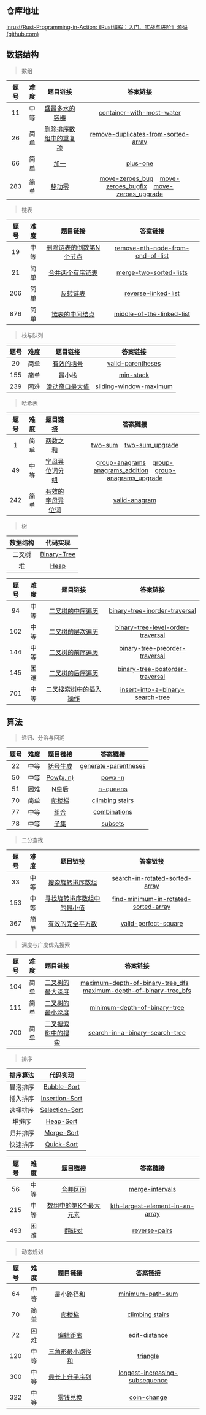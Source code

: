 ## 仓库地址

[inrust/Rust-Programming-in-Action: 《Rust编程：入门、实战与进阶》源码 (github.com)](https://github.com/inrust/Rust-Programming-in-Action)

## 数据结构

> 数组

| 题号 | 难度 |                           题目链接                           |                           答案链接                           |
| :--: | :--: | :----------------------------------------------------------: | :----------------------------------------------------------: |
|  11  | 中等 | [盛最多水的容器](https://leetcode-cn.com/problems/container-with-most-water) | [container-with-most-water](https://github.com/inrust/Rust-Programming-in-Action/tree/master/data-structure/array/leetcode_11_container-with-most-water/src/main.rs) |
|  26  | 简单 | [删除排序数组中的重复项](https://leetcode-cn.com/problems/remove-duplicates-from-sorted-array) | [remove-duplicates-from-sorted-array](https://github.com/inrust/Rust-Programming-in-Action/tree/master/data-structure/array/leetcode_26_remove-duplicates-from-sorted-array/src/main.rs) |
|  66  | 简单 |      [加一](https://leetcode-cn.com/problems/plus-one)       | [plus-one](https://github.com/inrust/Rust-Programming-in-Action/tree/master/data-structure/array/leetcode_66_plus-one/src/main.rs) |
| 283  | 简单 |    [移动零](https://leetcode-cn.com/problems/move-zeroes)    | [move-zeroes_bug](https://github.com/inrust/Rust-Programming-in-Action/tree/master/data-structure/array/leetcode_283_move-zeroes_bug/src/main.rs) &nbsp;&nbsp; [move-zeroes_bugfix](https://github.com/inrust/Rust-Programming-in-Action/tree/master/data-structure/array/leetcode_283_move-zeroes_bugfix/src/main.rs) &nbsp;&nbsp; [move-zeroes_upgrade](https://github.com/inrust/Rust-Programming-in-Action/tree/master/data-structure/array/leetcode_283_move-zeroes_upgrade/src/main.rs) |

> 链表

| 题号 | 难度 |                           题目链接                           |                           答案链接                           |
| :--: | :--: | :----------------------------------------------------------: | :----------------------------------------------------------: |
|  19  | 中等 | [删除链表的倒数第N个节点](https://leetcode-cn.com/problems/remove-nth-node-from-end-of-list) | [remove-nth-node-from-end-of-list](https://github.com/inrust/Rust-Programming-in-Action/tree/master/data-structure/linked_list/leetcode_19_remove-nth-node-from-end-of-list/src/main.rs) |
|  21  | 简单 | [合并两个有序链表](https://leetcode-cn.com/problems/merge-two-sorted-lists) | [merge-two-sorted-lists](https://github.com/inrust/Rust-Programming-in-Action/tree/master/data-structure/linked_list/leetcode_21_merge-two-sorted-lists/src/main.rs) |
| 206  | 简单 | [反转链表](https://leetcode-cn.com/problems/reverse-linked-list) | [reverse-linked-list](https://github.com/inrust/Rust-Programming-in-Action/tree/master/data-structure/linked_list/leetcode_206_reverse-linked-list/src/main.rs) |
| 876  | 简单 | [链表的中间结点](https://leetcode-cn.com/problems/middle-of-the-linked-list) | [middle-of-the-linked-list](https://github.com/inrust/Rust-Programming-in-Action/tree/master/data-structure/linked_list/leetcode_876_middle-of-the-linked-list/src/main.rs) |

> 栈与队列

| 题号 | 难度 |                           题目链接                           |                           答案链接                           |
| :--: | :--: | :----------------------------------------------------------: | :----------------------------------------------------------: |
|  20  | 简单 | [有效的括号](https://leetcode-cn.com/problems/valid-parentheses) | [valid-parentheses](https://github.com/inrust/Rust-Programming-in-Action/tree/master/data-structure/stack-queue/leetcode_20_valid-parentheses/src/main.rs) |
| 155  | 简单 |     [最小栈](https://leetcode-cn.com/problems/min-stack)     | [min-stack](https://github.com/inrust/Rust-Programming-in-Action/tree/master/data-structure/stack-queue/leetcode_155_min-stack/src/main.rs) |
| 239  | 困难 | [滑动窗口最大值](https://leetcode-cn.com/problems/sliding-window-maximum) | [sliding-window-maximum](https://github.com/inrust/Rust-Programming-in-Action/tree/master/data-structure/stack-queue/leetcode_239_sliding-window-maximum/src/main.rs) |

> 哈希表

| 题号 | 难度 |                           题目链接                           |                           答案链接                           |
| :--: | :--: | :----------------------------------------------------------: | :----------------------------------------------------------: |
|  1   | 简单 |     [两数之和](https://leetcode-cn.com/problems/two-sum)     | [two-sum](https://github.com/inrust/Rust-Programming-in-Action/tree/master/data-structure/hashtable/leetcode_1_two-sum/src/main.rs) &nbsp;&nbsp; [two-sum_upgrade](https://github.com/inrust/Rust-Programming-in-Action/tree/master/data-structure/hashtable/leetcode_1_two-sum_upgrade/src/main.rs) |
|  49  | 中等 | [字母异位词分组](https://leetcode-cn.com/problems/group-anagrams) | [group-anagrams](https://github.com/inrust/Rust-Programming-in-Action/tree/master/data-structure/hashtable/leetcode_49_group-anagrams/src/main.rs) &nbsp;&nbsp; [group-anagrams_addition](https://github.com/inrust/Rust-Programming-in-Action/tree/master/data-structure/hashtable/leetcode_49_group-anagrams_addition/src/main.rs) &nbsp;&nbsp; [group-anagrams_upgrade](https://github.com/inrust/Rust-Programming-in-Action/tree/master/data-structure/hashtable/leetcode_49_group-anagrams_upgrade/src/main.rs) |
| 242  | 简单 | [有效的字母异位词](https://leetcode-cn.com/problems/valid-anagram) | [valid-anagram](https://github.com/inrust/Rust-Programming-in-Action/tree/master/data-structure/hashtable/leetcode_242_valid-anagram/src/main.rs) |

> 树

| 数据结构 |                           代码实现                           |
| :------: | :----------------------------------------------------------: |
|  二叉树  | [Binary-Tree](https://github.com/inrust/Rust-Programming-in-Action/tree/master/data-structure/tree/binary_tree/src/main.rs) |
|    堆    | [Heap](https://github.com/inrust/Rust-Programming-in-Action/tree/master/data-structure/tree/heap/src/main.rs) |

| 题号 | 难度 |                           题目链接                           |                           答案链接                           |
| :--: | :--: | :----------------------------------------------------------: | :----------------------------------------------------------: |
|  94  | 中等 | [二叉树的中序遍历](https://leetcode-cn.com/problems/binary-tree-inorder-traversal) | [binary-tree-inorder-traversal](https://github.com/inrust/Rust-Programming-in-Action/tree/master/data-structure/tree/leetcode_94_binary-tree-inorder-traversal/src/main.rs) |
| 102  | 中等 | [二叉树的层次遍历](https://leetcode-cn.com/problems/binary-tree-level-order-traversal) | [binary-tree-level-order-traversal](https://github.com/inrust/Rust-Programming-in-Action/tree/master/data-structure/tree/leetcode_102_binary-tree-level-order-traversal/src/main.rs) |
| 144  | 中等 | [二叉树的前序遍历](https://leetcode-cn.com/problems/binary-tree-preorder-traversal) | [binary-tree-preorder-traversal](https://github.com/inrust/Rust-Programming-in-Action/tree/master/data-structure/tree/leetcode_144_binary-tree-preorder-traversal/src/main.rs) |
| 145  | 困难 | [二叉树的后序遍历](https://leetcode-cn.com/problems/binary-tree-postorder-traversal) | [binary-tree-postorder-traversal](https://github.com/inrust/Rust-Programming-in-Action/tree/master/data-structure/tree/leetcode_145_binary-tree-postorder-traversal/src/main.rs) |
| 701  | 中等 | [二叉搜索树中的插入操作](https://leetcode-cn.com/problems/insert-into-a-binary-search-tree) | [insert-into-a-binary-search-tree](https://github.com/inrust/Rust-Programming-in-Action/tree/master/data-structure/tree/leetcode_701_insert-into-a-binary-search-tree/src/main.rs) |

## 算法

> 递归、分治与回溯

| 题号 | 难度 |                           题目链接                           |                           答案链接                           |
| :--: | :--: | :----------------------------------------------------------: | :----------------------------------------------------------: |
|  22  | 中等 | [括号生成](https://leetcode-cn.com/problems/generate-parentheses) | [generate-parentheses](https://github.com/inrust/Rust-Programming-in-Action/tree/master/algorithm/divide-conquer-backtracking/leetcode_22_generate-parentheses/src/main.rs) |
|  50  | 中等 |     [Pow(x, n)](https://leetcode-cn.com/problems/powx-n)     | [powx-n](https://github.com/inrust/Rust-Programming-in-Action/blob/master/algorithm/divide-conquer-backtracking/leetcode_50_powx-n/src/main.rs) |
|  51  | 困难 |      [N皇后](https://leetcode-cn.com/problems/n-queens)      | [n-queens](https://github.com/inrust/Rust-Programming-in-Action/tree/master/algorithm/divide-conquer-backtracking/leetcode_51_n-queens/src/main.rs) |
|  70  | 简单 |  [爬楼梯](https://leetcode-cn.com/problems/climbing-stairs)  | [climbing stairs](https://github.com/inrust/Rust-Programming-in-Action/tree/master/algorithm/divide-conquer-backtracking/leetcode_70_climbing-stairs/src/main.rs) |
|  77  | 中等 |    [组合](https://leetcode-cn.com/problems/combinations)     | [combinations](https://github.com/inrust/Rust-Programming-in-Action/tree/master/algorithm/divide-conquer-backtracking/leetcode_77_combinations/src/main.rs) |
|  78  | 中等 |       [子集](https://leetcode-cn.com/problems/subsets)       | [subsets](https://github.com/inrust/Rust-Programming-in-Action/tree/master/algorithm/divide-conquer-backtracking/leetcode_78_subsets/src/main.rs) |

> 二分查找

| 题号 | 难度 |                           题目链接                           |                           答案链接                           |
| :--: | :--: | :----------------------------------------------------------: | :----------------------------------------------------------: |
|  33  | 中等 | [搜索旋转排序数组](https://leetcode-cn.com/problems/search-in-rotated-sorted-array) | [search-in-rotated-sorted-array](https://github.com/inrust/Rust-Programming-in-Action/tree/master/algorithm/binary-search/leetcode_33_search-in-rotated-sorted-array/src/main.rs) |
| 153  | 中等 | [寻找旋转排序数组中的最小值](https://leetcode-cn.com/problems/find-minimum-in-rotated-sorted-array) | [find-minimum-in-rotated-sorted-array](https://github.com/inrust/Rust-Programming-in-Action/tree/master/algorithm/binary-search/leetcode_153_find-minimum-in-rotated-sorted-array/src/main.rs) |
| 367  | 简单 | [有效的完全平方数](https://leetcode-cn.com/problems/valid-perfect-square) | [valid-perfect-square](https://github.com/inrust/Rust-Programming-in-Action/tree/master/algorithm/binary-search/leetcode_367_valid-perfect-square/src/main.rs) |

> 深度与广度优先搜索

| 题号 | 难度 |                           题目链接                           |                           答案链接                           |
| :--: | :--: | :----------------------------------------------------------: | :----------------------------------------------------------: |
| 104  | 简单 | [二叉树的最大深度](https://leetcode-cn.com/problems/maximum-depth-of-binary-tree) | [maximum-depth-of-binary-tree_dfs](https://github.com/inrust/Rust-Programming-in-Action/blob/master/algorithm/dfs-and-bfs/leetcode_104_maximum-depth-of-binary-tree_dfs/src/main.rs)  &nbsp;&nbsp; [maximum-depth-of-binary-tree_bfs](https://github.com/inrust/Rust-Programming-in-Action/blob/master/algorithm/dfs-and-bfs/leetcode_104_maximum-depth-of-binary-tree_bfs/src/main.rs) |
| 111  | 简单 | [二叉树的最小深度](https://leetcode-cn.com/problems/minimum-depth-of-binary-tree) | [minimum-depth-of-binary-tree](https://github.com/inrust/Rust-Programming-in-Action/tree/master/algorithm/dfs-and-bfs/leetcode_111_minimum-depth-of-binary-tree/src/main.rs) |
| 700  | 简单 | [二叉搜索树中的搜索](https://leetcode-cn.com/problems/search-in-a-binary-search-tree) | [search-in-a-binary-search-tree](https://github.com/inrust/Rust-Programming-in-Action/blob/master/algorithm/dfs-and-bfs/leetcode_700_search-in-a-binary-search-tree/src/main.rs) |

> 排序

| 排序算法 |                           代码实现                           |
| :------: | :----------------------------------------------------------: |
| 冒泡排序 | [Bubble-Sort](https://github.com/inrust/Rust-Programming-in-Action/blob/master/algorithm/sort/bubble_sort/src/main.rs) |
| 插入排序 | [Insertion-Sort](https://github.com/inrust/Rust-Programming-in-Action/blob/master/algorithm/sort/insertion_sort/src/main.rs) |
| 选择排序 | [Selection-Sort](https://github.com/inrust/Rust-Programming-in-Action/blob/master/algorithm/sort/selection_sort/src/main.rs) |
|  堆排序  | [Heap-Sort](https://github.com/inrust/Rust-Programming-in-Action/blob/master/algorithm/sort/heap_sort/src/main.rs) |
| 归并排序 | [Merge-Sort](https://github.com/inrust/Rust-Programming-in-Action/blob/master/algorithm/sort/merge_sort/src/main.rs) |
| 快速排序 | [Quick-Sort](https://github.com/inrust/Rust-Programming-in-Action/blob/master/algorithm/sort/quick_sort/src/main.rs) |

| 题号 | 难度 |                           题目链接                           |                           答案链接                           |
| :--: | :--: | :----------------------------------------------------------: | :----------------------------------------------------------: |
|  56  | 中等 | [合并区间](https://leetcode-cn.com/problems/merge-intervals) | [merge-intervals](https://github.com/inrust/Rust-Programming-in-Action/tree/master/algorithm/sort/leetcode_56_merge-intervals/src/main.rs) |
| 215  | 中等 | [数组中的第K个最大元素](https://leetcode-cn.com/problems/kth-largest-element-in-an-array) | [kth-largest-element-in-an-array](https://github.com/inrust/Rust-Programming-in-Action/tree/master/algorithm/sort/leetcode_215_kth-largest-element-in-an-array/src/main.rs) |
| 493  | 困难 |   [翻转对](https://leetcode-cn.com/problems/reverse-pairs)   | [reverse-pairs](https://github.com/inrust/Rust-Programming-in-Action/tree/master/algorithm/sort/leetcode_493_reverse-pairs/src/main.rs) |

> 动态规划

| 题号 | 难度 |                           题目链接                           |                           答案链接                           |
| :--: | :--: | :----------------------------------------------------------: | :----------------------------------------------------------: |
|  64  | 中等 | [最小路径和](https://leetcode-cn.com/problems/minimum-path-sum) | [minimum-path-sum](https://github.com/inrust/Rust-Programming-in-Action/blob/master/algorithm/dynamic_programming/leetcode_64_minimum-path-sum/src/main.rs) |
|  70  | 简单 |  [爬楼梯](https://leetcode-cn.com/problems/climbing-stairs)  | [climbing stairs](https://github.com/inrust/Rust-Programming-in-Action/blob/master/algorithm/dynamic_programming/leetcode_70_climbing-stairs/src/main.rs) |
|  72  | 困难 |  [编辑距离](https://leetcode-cn.com/problems/edit-distance)  | [edit-distance](https://github.com/inrust/Rust-Programming-in-Action/blob/master/algorithm/dynamic_programming/leetcode_72_edit-distance/src/main.rs) |
| 120  | 中等 | [三角形最小路径和](https://leetcode-cn.com/problems/triangle) | [triangle](https://github.com/inrust/Rust-Programming-in-Action/blob/master/algorithm/dynamic_programming/leetcode_120_triangle/src/main.rs) |
| 300  | 中等 | [最长上升子序列](https://leetcode-cn.com/problems/longest-increasing-subsequence) | [longest-increasing-subsequence](https://github.com/inrust/Rust-Programming-in-Action/blob/master/algorithm/dynamic_programming/leetcode_300_longest-increasing-subsequence/src/main.rs) |
| 322  | 中等 |   [零钱兑换](https://leetcode-cn.com/problems/coin-change)   | [coin-change](https://github.com/inrust/Rust-Programming-in-Action/blob/master/algorithm/dynamic_programming/leetcode_322_coin-change/src/main.rs) |